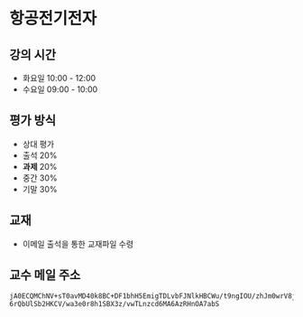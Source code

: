 # 항공전기전자

## 강의 시간
- 화요일 10:00 - 12:00
- 수요일 09:00 - 10:00

## 평가 방식
- 상대 평가
- 출석 20%
- **과제** 20%
- 중간 30%
- 기말 30%

## 교재
- 이메일 출석을 통한 교재파일 수령

## 교수 메일 주소
```
jA0ECQMChNV+sT0avMD40k8BC+DF1bhH5EmigTDLvbFJNlkHBCWu/t9ngIOU/zhJm0wrV8jdufOO
6rQbUlSb2HKCV/wa3e0r8h1SBX3z/vwTLnzcd6MA6AzRHnOA7abS
```

